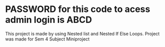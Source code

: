 # PASSWORD for this code to acess admin login is ABCD
This project is made by using Nested list and Nested If Else Loops.
Project was made for Sem 4 Subject Miniproject
